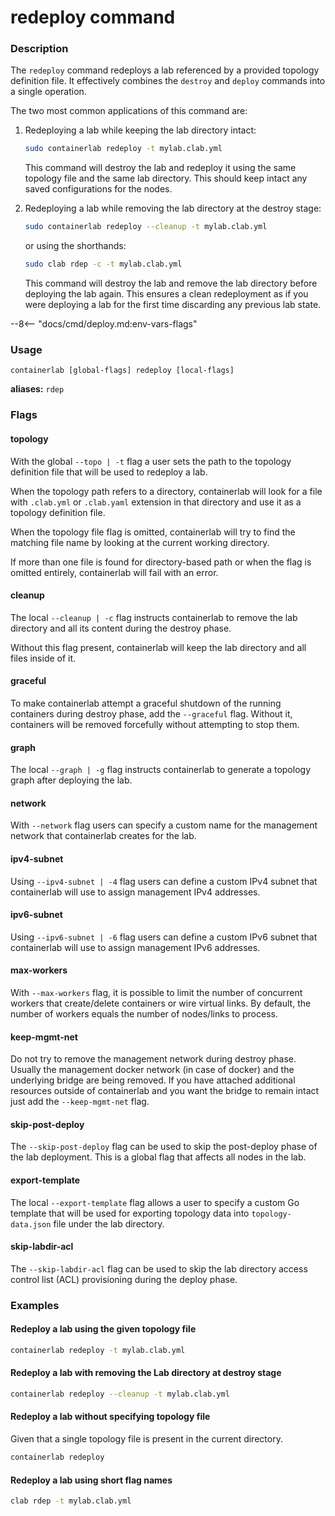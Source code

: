 # redeploy command

### Description

The `redeploy` command redeploys a lab referenced by a provided topology definition file. It effectively combines the `destroy` and `deploy` commands into a single operation.

The two most common applications of this command are:

1. Redeploying a lab while keeping the lab directory intact:

    ```bash
    sudo containerlab redeploy -t mylab.clab.yml
    ```

    This command will destroy the lab and redeploy it using the same topology file and the same lab directory. This should keep intact any saved configurations for the nodes.

2. Redeploying a lab while removing the lab directory at the destroy stage:

    ```bash
    sudo containerlab redeploy --cleanup -t mylab.clab.yml
    ```

    or using the shorthands:

    ```bash
    sudo clab rdep -c -t mylab.clab.yml
    ```

    This command will destroy the lab and remove the lab directory before deploying the lab again. This ensures a clean redeployment as if you were deploying a lab for the first time discarding any previous lab state.

--8<-- "docs/cmd/deploy.md:env-vars-flags"

### Usage

`containerlab [global-flags] redeploy [local-flags]`

**aliases:** `rdep`

### Flags

#### topology

With the global `--topo | -t` flag a user sets the path to the topology definition file that will be used to redeploy a lab.

When the topology path refers to a directory, containerlab will look for a file with `.clab.yml` or `.clab.yaml` extension in that directory and use it as a topology definition file.

When the topology file flag is omitted, containerlab will try to find the matching file name by looking at the current working directory.

If more than one file is found for directory-based path or when the flag is omitted entirely, containerlab will fail with an error.

#### cleanup

The local `--cleanup | -c` flag instructs containerlab to remove the lab directory and all its content during the destroy phase.

Without this flag present, containerlab will keep the lab directory and all files inside of it.

#### graceful

To make containerlab attempt a graceful shutdown of the running containers during destroy phase, add the `--graceful` flag. Without it, containers will be removed forcefully without attempting to stop them.

#### graph

The local `--graph | -g` flag instructs containerlab to generate a topology graph after deploying the lab.

#### network

With `--network` flag users can specify a custom name for the management network that containerlab creates for the lab.

#### ipv4-subnet

Using `--ipv4-subnet | -4` flag users can define a custom IPv4 subnet that containerlab will use to assign management IPv4 addresses.

#### ipv6-subnet

Using `--ipv6-subnet | -6` flag users can define a custom IPv6 subnet that containerlab will use to assign management IPv6 addresses.

#### max-workers

With `--max-workers` flag, it is possible to limit the number of concurrent workers that create/delete containers or wire virtual links. By default, the number of workers equals the number of nodes/links to process.

#### keep-mgmt-net

Do not try to remove the management network during destroy phase. Usually the management docker network (in case of docker) and the underlying bridge are being removed. If you have attached additional resources outside of containerlab and you want the bridge to remain intact just add the `--keep-mgmt-net` flag.

#### skip-post-deploy

The `--skip-post-deploy` flag can be used to skip the post-deploy phase of the lab deployment. This is a global flag that affects all nodes in the lab.

#### export-template

The local `--export-template` flag allows a user to specify a custom Go template that will be used for exporting topology data into `topology-data.json` file under the lab directory.

#### skip-labdir-acl

The `--skip-labdir-acl` flag can be used to skip the lab directory access control list (ACL) provisioning during the deploy phase.

### Examples

#### Redeploy a lab using the given topology file

```bash
containerlab redeploy -t mylab.clab.yml
```

#### Redeploy a lab with removing the Lab directory at destroy stage

```bash
containerlab redeploy --cleanup -t mylab.clab.yml
```

#### Redeploy a lab without specifying topology file

Given that a single topology file is present in the current directory.

```bash
containerlab redeploy
```

#### Redeploy a lab using short flag names

```bash
clab rdep -t mylab.clab.yml
```
